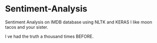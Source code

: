 # Sentiment-Analysis
Sentiment Analysis on IMDB database using NLTK and KERAS
I like moon tacos and your sister.

I ve had the truth a thousand times BEFORE.
